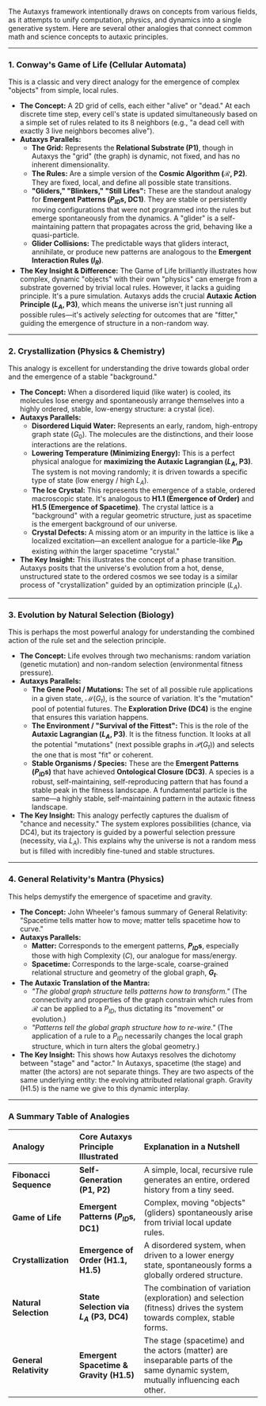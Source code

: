 The Autaxys framework intentionally draws on concepts from various fields, as it attempts to unify computation, physics, and dynamics into a single generative system. Here are several other analogies that connect common math and science concepts to autaxic principles.

---

### 1. Conway's Game of Life (Cellular Automata)

This is a classic and very direct analogy for the emergence of complex "objects" from simple, local rules.

*   **The Concept:** A 2D grid of cells, each either "alive" or "dead." At each discrete time step, every cell's state is updated simultaneously based on a simple set of rules related to its 8 neighbors (e.g., "a dead cell with exactly 3 live neighbors becomes alive").
*   **Autaxys Parallels:**
    *   **The Grid:** Represents the **Relational Substrate (P1)**, though in Autaxys the "grid" (the graph) is dynamic, not fixed, and has no inherent dimensionality.
    *   **The Rules:** Are a simple version of the **Cosmic Algorithm ($\mathcal{R}$, P2)**. They are fixed, local, and define all possible state transitions.
    *   **"Gliders," "Blinkers," "Still Lifes":** These are the standout analogy for **Emergent Patterns ($P_{ID}$s, DC1)**. They are stable or persistently moving configurations that were not programmed into the rules but emerge spontaneously from the dynamics. A "glider" is a self-maintaining pattern that propagates across the grid, behaving like a quasi-particle.
    *   **Glider Collisions:** The predictable ways that gliders interact, annihilate, or produce new patterns are analogous to the **Emergent Interaction Rules ($I_R$)**.
*   **The Key Insight & Difference:** The Game of Life brilliantly illustrates how complex, dynamic "objects" with their own "physics" can emerge from a substrate governed by trivial local rules. However, it lacks a guiding principle. It's a pure simulation. Autaxys adds the crucial **Autaxic Action Principle ($L_A$, P3)**, which means the universe isn't just running all possible rules—it's actively *selecting* for outcomes that are "fitter," guiding the emergence of structure in a non-random way.

---

### 2. Crystallization (Physics & Chemistry)

This analogy is excellent for understanding the drive towards global order and the emergence of a stable "background."

*   **The Concept:** When a disordered liquid (like water) is cooled, its molecules lose energy and spontaneously arrange themselves into a highly ordered, stable, low-energy structure: a crystal (ice).
*   **Autaxys Parallels:**
    *   **Disordered Liquid Water:** Represents an early, random, high-entropy graph state ($G_0$). The molecules are the distinctions, and their loose interactions are the relations.
    *   **Lowering Temperature (Minimizing Energy):** This is a perfect physical analogue for **maximizing the Autaxic Lagrangian ($L_A$, P3)**. The system is not moving randomly; it is driven towards a specific type of state (low energy / high $L_A$).
    *   **The Ice Crystal:** This represents the emergence of a stable, ordered macroscopic state. It's analogous to **H1.1 (Emergence of Order)** and **H1.5 (Emergence of Spacetime)**. The crystal lattice is a "background" with a regular geometric structure, just as spacetime is the emergent background of our universe.
    *   **Crystal Defects:** A missing atom or an impurity in the lattice is like a localized excitation—an excellent analogue for a particle-like **$P_{ID}$** existing *within* the larger spacetime "crystal."
*   **The Key Insight:** This illustrates the concept of a phase transition. Autaxys posits that the universe's evolution from a hot, dense, unstructured state to the ordered cosmos we see today is a similar process of "crystallization" guided by an optimization principle ($L_A$).

---

### 3. Evolution by Natural Selection (Biology)

This is perhaps the most powerful analogy for understanding the combined action of the rule set and the selection principle.

*   **The Concept:** Life evolves through two mechanisms: random variation (genetic mutation) and non-random selection (environmental fitness pressure).
*   **Autaxys Parallels:**
    *   **The Gene Pool / Mutations:** The set of all possible rule applications in a given state, $\mathcal{M}(G_t)$, is the source of variation. It's the "mutation" pool of potential futures. The **Exploration Drive (DC4)** is the engine that ensures this variation happens.
    *   **The Environment / "Survival of the Fittest":** This is the role of the **Autaxic Lagrangian ($L_A$, P3)**. It is the fitness function. It looks at all the potential "mutations" (next possible graphs in $\mathcal{P}(G_t)$) and selects the one that is most "fit" or coherent.
    *   **Stable Organisms / Species:** These are the **Emergent Patterns ($P_{ID}$s)** that have achieved **Ontological Closure (DC3)**. A species is a robust, self-maintaining, self-reproducing pattern that has found a stable peak in the fitness landscape. A fundamental particle is the same—a highly stable, self-maintaining pattern in the autaxic fitness landscape.
*   **The Key Insight:** This analogy perfectly captures the dualism of "chance and necessity." The system explores possibilities (chance, via DC4), but its trajectory is guided by a powerful selection pressure (necessity, via $L_A$). This explains why the universe is not a random mess but is filled with incredibly fine-tuned and stable structures.

---

### 4. General Relativity's Mantra (Physics)

This helps demystify the emergence of spacetime and gravity.

*   **The Concept:** John Wheeler's famous summary of General Relativity: "Spacetime tells matter how to move; matter tells spacetime how to curve."
*   **Autaxys Parallels:**
    *   **Matter:** Corresponds to the emergent patterns, **$P_{ID}$s**, especially those with high Complexity ($C$), our analogue for mass/energy.
    *   **Spacetime:** Corresponds to the large-scale, coarse-grained relational structure and geometry of the global graph, **$G_t$**.
*   **The Autaxic Translation of the Mantra:**
    *   *"The global graph structure tells patterns how to transform."* (The connectivity and properties of the graph constrain which rules from $\mathcal{R}$ can be applied to a $P_{ID}$, thus dictating its "movement" or evolution.)
    *   *"Patterns tell the global graph structure how to re-wire."* (The application of a rule to a $P_{ID}$ necessarily changes the local graph structure, which in turn alters the global geometry.)
*   **The Key Insight:** This shows how Autaxys resolves the dichotomy between "stage" and "actor." In Autaxys, spacetime (the stage) and matter (the actors) are not separate things. They are two aspects of the same underlying entity: the evolving attributed relational graph. Gravity (H1.5) is the name we give to this dynamic interplay.

---

### A Summary Table of Analogies

| Analogy | Core Autaxys Principle Illustrated | Explanation in a Nutshell |
| :--- | :--- | :--- |
| **Fibonacci Sequence** | **Self-Generation (P1, P2)** | A simple, local, recursive rule generates an entire, ordered history from a tiny seed. |
| **Game of Life** | **Emergent Patterns ($P_{ID}$s, DC1)** | Complex, moving "objects" (gliders) spontaneously arise from trivial local update rules. |
| **Crystallization** | **Emergence of Order (H1.1, H1.5)** | A disordered system, when driven to a lower energy state, spontaneously forms a globally ordered structure. |
| **Natural Selection** | **State Selection via $L_A$ (P3, DC4)** | The combination of variation (exploration) and selection (fitness) drives the system towards complex, stable forms. |
| **General Relativity** | **Emergent Spacetime & Gravity (H1.5)** | The stage (spacetime) and the actors (matter) are inseparable parts of the same dynamic system, mutually influencing each other. |